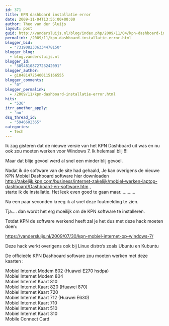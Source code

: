 ```yaml
---
id: 371
title: KPN dashboard installatie error
date: 2009-11-04T13:55:00+00:00
author: Theo van der Sluijs
layout: post
guid: http://vandersluijs.nl/blog/index.php/2009/11/04/kpn-dashboard-installatie-error/
permalink: /2009/11/kpn-dashboard-installatie-error.html
blogger_bid:
  - "7319082336334478150"
blogger_blog:
  - blog.vandersluijs.nl
blogger_id:
  - "3094810872723242091"
blogger_author:
  - g104814725400115166555
blogger_comments:
  - "0"
blogger_permalink:
  - /2009/11/kpn-dashboard-installatie-error.html
hits:
  - "536"
itrr_another_apply:
  - 'no'
dsq_thread_id:
  - "5946602365"
categories:
  - Tech
---
```

Ik zag gisteren dat de nieuwe versie van het KPN Dashboard uit was en nu ook zou moeten werken voor Windows 7. Ik helemaal blij !!! 

Maar dat blije gevoel werd al snel een minder blij gevoel.

Nadat ik de software van de site had gehaald, Je kan overigens de nieuwe KPN Mobiel Dashboard software hier downloaden <http://zakelijk.kpn.com/business/internet-zakelijk/mobiel-werken-laptop-dashboard/Dashboard-en-software.htm> ,   
starte ik de installatie. Het leek even goed te gaan maar…………

Na een paar seconden kreeg ik al snel deze foutmelding te zien. 

Tja…. dan wordt het erg moeilijk om de KPN software te installeren.

Totdat KPN de software werkend heeft zal je het dus met deze hack moeten doen:

<https://vandersluijs.nl/2009/07/30/kpn-mobiel-internet-op-windows-7/>

Deze hack werkt overigens ook bij Linux distro’s zoals Ubuntu en Kubuntu

De officieële KPN Dashboard software zou moeten werken met deze kaarten :

Mobiel Internet Modem 802 (Huawei E270 hsdpa)   
Mobiel Internet Modem 804   
Mobiel Internet Kaart 810   
Mobiel Internet Kaart 820 (Huawei 870)   
Mobiel Internet Kaart 720   
Mobiel Internet Kaart 712 (Huawei E630)   
Mobiel Internet Kaart 710   
Mobiel Internet Kaart 510   
Mobiel Internet Kaart 310   
Mobile Connect Card